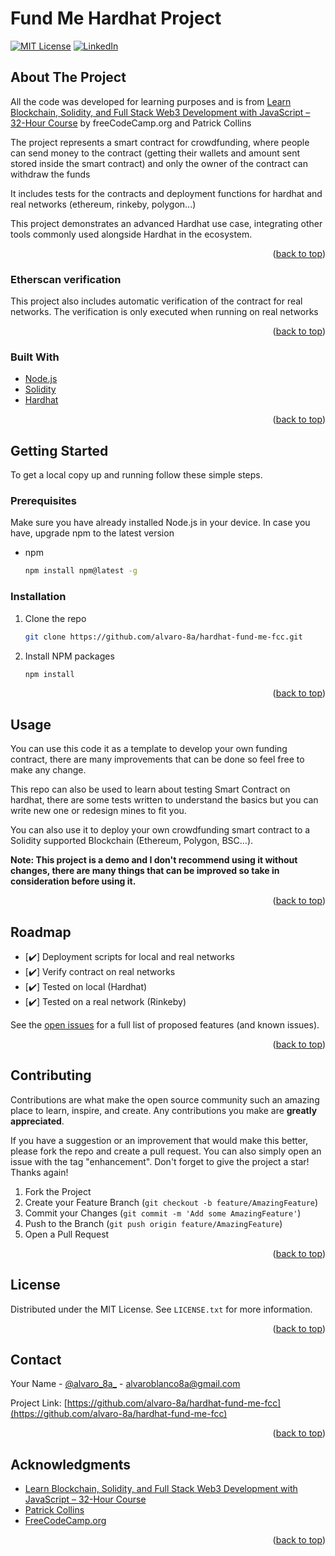 # Fund Me Hardhat Project

<div id="top"></div>


[![MIT License][license-shield]][license-url]
[![LinkedIn][linkedin-shield]][linkedin-url]


<!-- ABOUT THE PROJECT -->
## About The Project

All the code was developed for learning purposes and is from [Learn Blockchain, Solidity, and Full Stack Web3 Development with JavaScript – 32-Hour Course](https://www.youtube.com/watch?v=gyMwXuJrbJQ&lis) by freeCodeCamp.org and Patrick Collins

The project represents a smart contract for crowdfunding, where people can send money to the contract (getting their wallets and amount sent stored inside the smart contract) and only the owner of the contract can withdraw the funds

It includes tests for the contracts and deployment functions for hardhat and real networks (ethereum, rinkeby, polygon...)

This project demonstrates an advanced Hardhat use case, integrating other tools commonly used alongside Hardhat in the ecosystem.

<p align="right">(<a href="#top">back to top</a>)</p>



### Etherscan verification

This project also includes automatic verification of the contract for real networks. The verification is only executed when running on real networks

<p align="right">(<a href="#top">back to top</a>)</p>



### Built With

* [Node.js](https://nodejs.org/)
* [Solidity](https://docs.soliditylang.org/)
* [Hardhat](https://hardhat.org/)

<p align="right">(<a href="#top">back to top</a>)</p>



<!-- GETTING STARTED -->
## Getting Started

To get a local copy up and running follow these simple steps.

### Prerequisites

Make sure you have already installed Node.js in your device. In case you have, upgrade npm to the latest version

* npm
  ```sh
  npm install npm@latest -g
  ```

### Installation

1. Clone the repo
   ```sh
   git clone https://github.com/alvaro-8a/hardhat-fund-me-fcc.git
   ```
2. Install NPM packages
   ```sh
   npm install
   ```

<p align="right">(<a href="#top">back to top</a>)</p>



<!-- USAGE EXAMPLES -->
## Usage

You can use this code it as a template to develop your own funding contract, there are many improvements that can be done so feel free to make any change.

This repo can also be used to learn about testing Smart Contract on hardhat, there are some tests written to understand the basics but you can write new one or redesign mines to fit you. 

You can also use it to deploy your own crowdfunding smart contract to a Solidity supported Blockchain (Ethereum, Polygon, BSC...).

**Note: This project is a demo and I don't recommend using it without changes, there are many things that can be improved so take in consideration before using it.**


<p align="right">(<a href="#top">back to top</a>)</p>



<!-- ROADMAP -->
## Roadmap

- [✔️] Deployment scripts for local and real networks
- [✔️] Verify contract on real networks
- [✔️] Tested on local (Hardhat)
- [✔️] Tested on a real network (Rinkeby)

See the [open issues](https://github.com/alvaro-8a/hardhat-fund-me-fcc/issues) for a full list of proposed features (and known issues).

<p align="right">(<a href="#top">back to top</a>)</p>



<!-- CONTRIBUTING -->
## Contributing

Contributions are what make the open source community such an amazing place to learn, inspire, and create. Any contributions you make are **greatly appreciated**.

If you have a suggestion or an improvement that would make this better, please fork the repo and create a pull request. You can also simply open an issue with the tag "enhancement".
Don't forget to give the project a star! Thanks again!

1. Fork the Project
2. Create your Feature Branch (`git checkout -b feature/AmazingFeature`)
3. Commit your Changes (`git commit -m 'Add some AmazingFeature'`)
4. Push to the Branch (`git push origin feature/AmazingFeature`)
5. Open a Pull Request

<p align="right">(<a href="#top">back to top</a>)</p>



<!-- LICENSE -->
## License

Distributed under the MIT License. See `LICENSE.txt` for more information.

<p align="right">(<a href="#top">back to top</a>)</p>



<!-- CONTACT -->
## Contact

Your Name - [@alvaro_8a_](https://twitter.com/alvaro_8a_) - alvaroblanco8a@gmail.com

Project Link: [https://github.com/alvaro-8a/hardhat-fund-me-fcc](https://github.com/alvaro-8a/hardhat-fund-me-fcc)

<p align="right">(<a href="#top">back to top</a>)</p>



<!-- ACKNOWLEDGMENTS -->
## Acknowledgments

* [Learn Blockchain, Solidity, and Full Stack Web3 Development with JavaScript – 32-Hour Course](https://www.youtube.com/watch?v=gyMwXuJrbJQ&lis)
* [Patrick Collins](https://www.youtube.com/c/PatrickCollins)
* [FreeCodeCamp.org](https://www.youtube.com/c/Freecodecamp)

<p align="right">(<a href="#top">back to top</a>)</p>



<!-- MARKDOWN LINKS & IMAGES -->
<!-- https://www.markdownguide.org/basic-syntax/#reference-style-links -->
[contributors-shield]: https://img.shields.io/github/contributors/alvaro-8a/hardhat-fund-me-fcc.svg?style=for-the-badge
[contributors-url]: https://github.com/alvaro-8a/hardhat-fund-me-fcc/graphs/contributors
[forks-shield]: https://img.shields.io/github/forks/alvaro-8a/hardhat-fund-me-fcc.svg?style=for-the-badge
[forks-url]: https://github.com/alvaro-8a/hardhat-fund-me-fcc/network/members
[stars-shield]: https://img.shields.io/github/stars/alvaro-8a/hardhat-fund-me-fcc.svg?style=for-the-badge
[stars-url]: https://github.com/alvaro-8a/hardhat-fund-me-fcc/stargazers
[issues-shield]: https://img.shields.io/github/issues/alvaro-8a/hardhat-fund-me-fcc.svg?style=for-the-badge
[issues-url]: https://github.com/alvaro-8a/hardhat-fund-me-fcc/issues
[license-shield]: https://img.shields.io/github/license/alvaro-8a/hardhat-fund-me-fcc.svg?style=for-the-badge
[license-url]: https://github.com/alvaro-8a/hardhat-fund-me-fcc/blob/master/LICENSE.txt
[linkedin-shield]: https://img.shields.io/badge/-LinkedIn-black.svg?style=for-the-badge&logo=linkedin&colorB=555
[linkedin-url]: https://linkedin.com/in/alvaro-blanco-ochoa-9b14561a9
[product-screenshot]: images/screenshot.png
